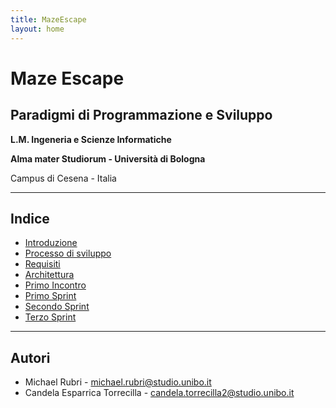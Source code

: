 ```yaml
---
title: MazeEscape
layout: home
---
```


# Maze Escape

## Paradigmi di Programmazione e Sviluppo

**L.M. Ingeneria e Scienze Informatiche**

**Alma mater Studiorum - Università di Bologna**

Campus di Cesena - Italia

---

## Indice
- [Introduzione](0-Introduzione.md)
- [Processo di sviluppo](1-ProcessoDiSviluppo.md)
- [Requisiti](2-Requisiti.md)
- [Architettura](3-Architettura.md)
- [Primo Incontro](sprint/0-PrimoIncontro.md)
- [Primo Sprint](sprint/1-PrimoSprint.md)
- [Secondo Sprint](sprint/2-SecondoSprint.md)
- [Terzo Sprint](sprint/3-TerzoSprint.md)

---

## Autori
- Michael Rubri - [michael.rubri@studio.unibo.it](mailto:michael.rubri@studio.unibo.it)
- Candela Esparrica Torrecilla - [candela.torrecilla2@studio.unibo.it](mailto:candela.torrecilla2@studio.unibo.it)